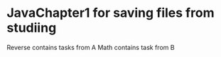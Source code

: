 # JavaChapter1 for saving files from studiing
Reverse contains tasks from A
Math contains task from B
